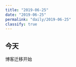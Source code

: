 ```yaml
---
title: "2019-06-25"
date: "2019-06-25"
permalink: "daily/2019-06-25"
classify: true
---
```


## 今天

博客迁移开始